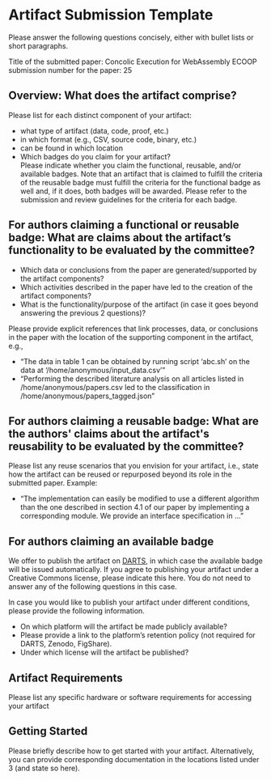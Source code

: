 # Artifact Submission Template

Please answer the following questions concisely, either with bullet lists or short paragraphs.

Title of the submitted paper: Concolic Execution for WebAssembly
ECOOP submission number for the paper: 25

## Overview: What does the artifact comprise?

Please list for each distinct component of your artifact:

* what type of artifact (data, code, proof, etc.) 
* in which format (e.g., CSV, source code, binary, etc.)
* can be found in which location
* Which badges do you claim for your artifact?  
  Please indicate whether you claim the functional, reusable, and/or available badges. Note that an artifact that is claimed to fulfill the criteria of the reusable badge must fulfill the criteria for the functional badge as well and, if it does, both badges will be awarded. Please refer to the submission and review guidelines for the criteria for each badge.

## For authors claiming a functional or reusable badge: What are claims about the artifact’s functionality to be evaluated by the committee?

* Which data or conclusions from the paper are generated/supported by the artifact components?
* Which activities described in the paper have led to the creation of the artifact components?
* What is the functionality/purpose of the artifact (in case it goes beyond answering the previous 2 questions)? 

Please provide explicit references that link processes, data, or conclusions in the paper with the location of the supporting component in the artifact, e.g., 

* “The data in table 1 can be obtained by running script ‘abc.sh’ on the data at ‘/home/anonymous/input_data.csv’”
* “Performing the described literature analysis on all articles listed in /home/anonymous/papers.csv led to the classification in /home/anonymous/papers_tagged.json”

## For authors claiming a reusable badge: What are the authors' claims about the artifact's reusability to be evaluated by the committee?

Please list any reuse scenarios that you envision for your artifact, i.e., state how the artifact can be reused or repurposed beyond its role in the submitted paper. Example:

* “The implementation can easily be modified to use a different algorithm than the one described in section 4.1 of our paper by implementing a corresponding module. We provide an interface specification in ...”

## For authors claiming an available badge

We offer to publish the artifact on [DARTS](https://drops.dagstuhl.de/opus/institut_darts.php), in which case the available badge will be issued automatically.
If you agree to publishing your artifact under a Creative Commons license, please indicate this here.
You do not need to answer any of the following questions in this case.

In case you would like to publish your artifact under different conditions, please provide the following information.

* On which platform will the artifact be made publicly available?
* Please provide a link to the platform’s retention policy (not required for DARTS, Zenodo, FigShare).
* Under which license will the artifact be published?

## Artifact Requirements

Please list any specific hardware or software requirements for accessing your artifact

## Getting Started

Please briefly describe how to get started with your artifact.
Alternatively, you can provide corresponding documentation in the locations listed under 3 (and state so here).
